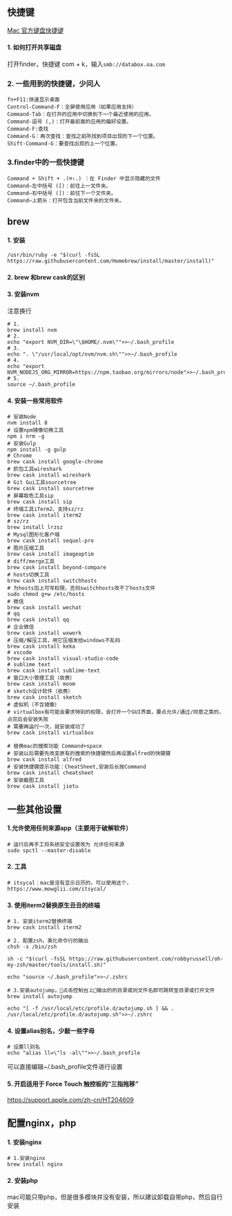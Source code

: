 ## 快捷键

[Mac 官方键盘快捷键](https://support.apple.com/zh-cn/HT201236)

#### 1. 如何打开共享磁盘
打开finder，快捷键 com + k，输入`smb://databox.oa.com`

### 2. 一些用到的快捷键，少问人

```shell
fn+F11:快速显示桌面
Control-Command-F：全屏使用应用（如果应用支持）
Command-Tab：在打开的应用中切换到下一个最近使用的应用。 
Command-逗号 (,)：打开最前面的应用的偏好设置。
Command-F:查找
Command-G：再次查找：查找之前所找到项目出现的下一个位置。
Shift-Command-G：要查找出现的上一个位置。
```

### 3.finder中的一些快捷键
```
Command + Shift + .(⌘⇧.) ：在 Finder 中显示隐藏的文件
Command–左中括号 ([)：前往上一文件夹。
Command–右中括号 (])：前往下一个文件夹。
Command–上箭头：打开包含当前文件夹的文件夹。
```

## brew

#### 1. 安装

```shell
/usr/bin/ruby -e "$(curl -fsSL https://raw.githubusercontent.com/Homebrew/install/master/install)"
```

#### 2. brew 和brew cask的区别

#### 3. 安装nvm

注意换行

```shell
# 1.
brew install nvm
# 2.
echo "export NVM_DIR=\"\$HOME/.nvm\"">>~/.bash_profile
# 3.
echo ". \"/usr/local/opt/nvm/nvm.sh\"">>~/.bash_profile
# 4.
echo "export NVM_NODEJS_ORG_MIRROR=https://npm.taobao.org/mirrors/node">>~/.bash_profile
# 5. 
source ~/.bash_profile

```

#### 4. 安装一些常用软件

```shell
# 安装Node
nvm install 8
# 设置npm镜像切换工具
npm i nrm -g
# 安装Gulp
npm install -g gulp
# Chrome
brew cask install google-chrome
# 抓包工具wireshark
brew cask install wireshark
# Git Gui工具sourcetree
brew cask install sourcetree
# 屏幕取色工具sip
brew cask install sip
# 终端工具iTerm2，支持sz/rz
brew cask install iterm2
# sz/rz
brew install lrzsz
# Mysql图形化客户端
brew cask install sequel-pro
# 图片压缩工具
brew cask install imageoptim
# diff/merge工具
brew cask install beyond-compare
# hosts切换工具
brew cask install switchhosts
# 为hosts加上可写权限，否则switchhosts改不了hosts文件
sudo chmod g+w /etc/hosts
# 微信
brew cask install wechat
# qq
brew cask install qq
# 企业微信
brew cask install wxwork
# 压缩/解压工具，用它压缩发给windows不乱码
brew cask install keka
# vscode
brew cask install visual-studio-code
# sublime text
brew cask install sublime-text
# 窗口大小管理工具（收费）
brew cask install moom
# sketch设计软件（收费）
brew cask install sketch
# 虚拟机（不含镜像）
# virtualbox有可能会要求特别的权限，会打开一个GUI界面，要点允许/通过/同意之类的，点完后会安装失败
# 需要再运行一次，就安装成功了
brew cask install virtualbox

# 替换mac的搜索功能 Command+space
# 安装以后需要先改变原有的搜索的快捷键然后再设置alfred的快键键
brew cask install alfred
# 安装快捷键提示功能：CheatSheet,安装后长按Command
brew cask install cheatsheet 
# 安装截图工具
brew cask install jietu
```

## 一些其他设置

#### 1.允许使用任何来源app（主要用于破解软件）
```
# 运行后再手工将系统安全设置改为 允许任何来源
sudo spctl --master-disable
```

#### 2. 工具
```
# itsycal：mac是没有显示日历的，可以使用这个，https://www.mowglii.com/itsycal/
```

#### 3. 使用iterm2替换原生丑丑的终端
```
# 1. 安装iterm2替换终端
brew cask install iterm2

# 2. 配置zsh，美化命令行的输出
chsh -s /bin/zsh

sh -c "$(curl -fsSL https://raw.githubusercontent.com/robbyrussell/oh-my-zsh/master/tools/install.sh)"

echo "source ~/.bash_profile">>~/.zshrc

# 3.安装autojump，点击控制台上输出的的目录或则文件名即可跳转至目录或打开文件
brew install autojump

echo "[ -f /usr/local/etc/profile.d/autojump.sh ] && . /usr/local/etc/profile.d/autojump.sh">>~/.zshrc
```

#### 4. 设置alias别名，少敲一些字母
```
# 设置ll别名
echo "alias ll=\"ls -al\"">>~/.bash_profile
```
可以直接编辑~/.bash_profile文件进行设置

#### 5. 开启适用于 Force Touch 触控板的“三指拖移”
<https://support.apple.com/zh-cn/HT204609>

## 配置nginx，php

#### 1. 安装nginx
```
# 1.安装nginx
brew install nginx
```
#### 2. 安装php
mac可能只带php，但是很多模块并没有安装，所以建议卸载自带php，然后自行安装
